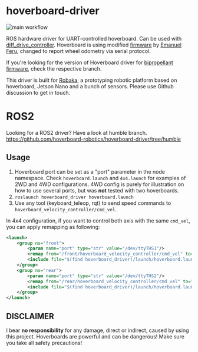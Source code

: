 # hoverboard-driver
![main workflow](https://github.com/alex-makarov/hoverboard-driver/actions/workflows/main.yml/badge.svg)

ROS hardware driver for UART-controlled hoverboard. Can be used with [diff_drive_controller](http://wiki.ros.org/diff_drive_controller). Hoverboard is using modified [firmware](https://github.com/alex-makarov/hoverboard-firmware-hack-FOC) by [Emanuel Feru](https://github.com/EmanuelFeru), changed to report wheel odometry via serial protocol.

If you're looking for the version of Hoverboard driver for 
 [bipropellant firmware](https://github.com/bipropellant/bipropellant-hoverboard-firmware), check the respective branch.

This driver is built for [Robaka](https://github.com/alex-makarov/robaka-ros), a prototyping robotic platform based on hoverboard, Jetson Nano and a bunch of sensors. Please use Github discussion to get in touch.

# ROS2
Looking for a ROS2 driver? Have a look at humble branch. https://github.com/hoverboard-robotics/hoverboard-driver/tree/humble

## Usage

1. Hoverboard port can be set as a "port" parameter in the node namespace. Check `hoverboard.launch` and `4x4.launch` for examples of 2WD and 4WD configurations. 4WD config is purely for illustration on how to use several ports, but was **not** tested with two hoverboards.
2. `roslaunch hoverboard_driver hoverboard.launch`
3. Use any tool (keyboard_teleop, rqt) to send speed commands to `hoverboard_velocity_controller/cmd_vel`.

In 4x4 configuration, if you want to control both axis with the same `cmd_vel`, you can apply remapping as following:
```xml
<launch>
    <group ns="front">
        <param name="port" type="str" value="/dev/ttyTHS1"/>
        <remap from="/front/hoverboard_velocity_controller/cmd_vel" to="/cmd_vel"/>
        <include file="$(find hoverboard_driver)/launch/hoverboard.launch" />
    </group>
    <group ns="rear">
        <param name="port" type="str" value="/dev/ttyTHS2"/>
        <remap from="/rear/hoverboard_velocity_controller/cmd_vel" to="/cmd_vel"/>
        <include file="$(find hoverboard_driver)/launch/hoverboard.launch" />
    </group>
</launch>
```

## DISCLAIMER
I bear **no responsibility** for any damage, direct or indirect, caused by using this project. Hoverboards are powerful and can be dangerous! Make sure you take all safety precautions!

